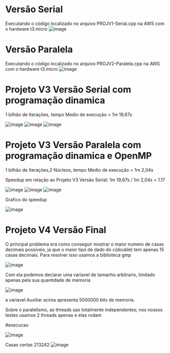# Versão Serial

Executando o código localizado no arquivo PROJV1-Serial.cpp na AWS com o hardware t3.micro
![image](https://user-images.githubusercontent.com/74461314/196826746-71bc3fc8-fbee-4632-8699-5e48f790e5f2.png)

# Versão Paralela

Executando o código localizado no arquivo PROJV2-Paralela.cpp na AWS com o hardware t3.micro
![image](https://user-images.githubusercontent.com/74461314/196829457-d9901cea-0661-4f37-9285-c0aa41fc29c5.png)

# Projeto V3 Versão Serial com programação dinamica  

1 bilhão de Iterações, tempo Medio de execução = 1m 19,67s

![image](https://user-images.githubusercontent.com/74374381/200983805-faba2c71-9c37-496d-940b-3bdd91491c6b.png)
![image](https://user-images.githubusercontent.com/74374381/200984143-67ba7beb-6eb9-4e64-97c6-6080a90c20c0.png)
![image](https://user-images.githubusercontent.com/74374381/200984325-55340a0c-e54b-485b-9913-8d026fd6f4fb.png)


# Projeto V3 Versão Paralela com programação dinamica e OpenMP

1 bilhão de Iterações,2 Núcleos, tempo Medio de execução = 1m 2,04s

Speedup em relação ao Projeto V3 Versão Serial: 1m 19,67s / 1m 2,04s = 1.17

![image](https://user-images.githubusercontent.com/74374381/200982173-da3dad02-33f3-4ce7-9132-1210c6356cac.png)
![image](https://user-images.githubusercontent.com/74374381/200982379-4bda08e5-4bf7-4682-a08e-1b2595cd085a.png)
![image](https://user-images.githubusercontent.com/74374381/200982536-b73f36c1-6a2d-42dc-a167-bb83aa029152.png)

Grafico do speedup

![image](https://user-images.githubusercontent.com/74374381/200991101-413c0b1c-7929-4137-843f-63e2338af601.png)

# Projeto V4 Versão Final
O principal problema era como conseguir mostrar o maior numero de casas decimais possiveis, ja que o maior tipo de dado do c(double) tem apenas 15 casas decimais.
Para resolver isso usamos a biblioteca gmp

![image](https://user-images.githubusercontent.com/74374381/203760053-f686a646-105c-45b4-8597-aaf78de2ce98.png)

Com ela podemos declarar uma variavel de tamanho arbitrario, limitado apenas pela sua quantidade de memoria

![image](https://user-images.githubusercontent.com/74374381/203760394-9f0dd41a-ca03-4b5c-af19-fed96985508f.png)

a variavel Auxiliar acima apresenta 5000000 bits de memoria.

Sobre o paralelismo, as threads sao totalmente independentes; nos nossos testes usamos 2 threads apenas e elas rodam

#execucao 


![image](https://user-images.githubusercontent.com/74374381/203766444-2a85007a-0f55-425d-a0c8-7243447110fb.png)


Casas certas 213242
![image](https://user-images.githubusercontent.com/74374381/203766352-173e354d-9465-4931-a03f-f396a543b9f2.png)






